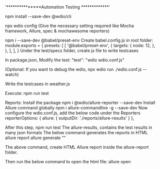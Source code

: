 '***************Automation Testing *************'

npm install --save-dev @wdio/cli

npx wdio config (Give the necessary setting required like Mocha framework, Allure, spec & mochawesome reporters)

npm i --save-dev @babel/preset-env Create babel.config.js in root folder: module.exports = { presets: [ [ '@babel/preset-env', { targets: { node: 12, }, }, ], ], } Under the test/specs folder, create js file to write testcases

In package.json, Modify the test: "test": "wdio wdio.conf.js"

(Optional: If you want to debug the wdio, npx wdio run ./wdio.conf.js --watch)

Write the testcases in weather.js

Execute: npm run test

Reports: Install the package npm i @wdio/allure-reporter --save-dev Install Allure command globally npm i allure-commandline -g --save-dev Now configure the wdio.conf.js, add the below code under the Reporters reporterOptions: { allure: { outputDir: './reports/allure-results' } },

After this step, npm run test The allure-results, contains the test results in many json formats The below command generates the reports in HTML allure report allure generate ""

The above command, create HTML Allure report inside the allure-report folder.

Then run the below command to open the html file: allure open
